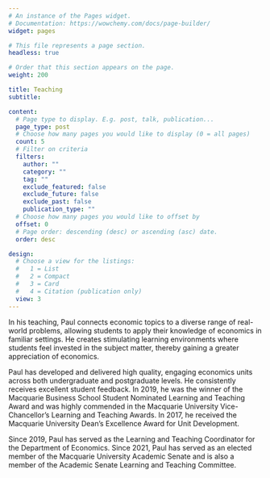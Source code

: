 ```yaml
---
# An instance of the Pages widget.
# Documentation: https://wowchemy.com/docs/page-builder/
widget: pages

# This file represents a page section.
headless: true

# Order that this section appears on the page.
weight: 200

title: Teaching
subtitle:

content:
  # Page type to display. E.g. post, talk, publication...
  page_type: post
  # Choose how many pages you would like to display (0 = all pages)
  count: 5
  # Filter on criteria
  filters:
    author: ""
    category: ""
    tag: ""
    exclude_featured: false
    exclude_future: false
    exclude_past: false
    publication_type: ""
  # Choose how many pages you would like to offset by
  offset: 0
  # Page order: descending (desc) or ascending (asc) date.
  order: desc

design:
  # Choose a view for the listings:
  #   1 = List
  #   2 = Compact
  #   3 = Card
  #   4 = Citation (publication only)
  view: 3
---
```

In his teaching, Paul connects economic topics to a diverse range of real-world problems, allowing students to apply their knowledge of economics in familiar settings. He creates stimulating learning environments where students feel invested in the subject matter, thereby gaining a greater appreciation of economics.

Paul has developed and delivered high quality, engaging economics units across both undergraduate and postgraduate levels. He consistently receives excellent student feedback. In 2019, he was the winner of the Macquarie Business School Student Nominated Learning and Teaching Award and was highly commended in the Macquarie University Vice-Chancellor’s Learning and Teaching Awards. In 2017, he received the Macquarie University Dean’s Excellence Award for Unit Development.  

Since 2019, Paul has served as the Learning and Teaching Coordinator for the Department of Economics. Since 2021, Paul has served as an elected member of the Macquarie University Academic Senate and is also a member of the Academic Senate Learning and Teaching Committee.
